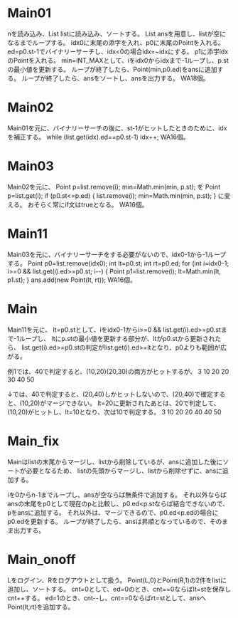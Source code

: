 # Main01
nを読み込み、List<Point> listに読み込み、ソートする。
List<Point> ansを用意し、listが空になるまでループする。
idx0に末尾の添字を入れ、p0に末尾のPointを入れる。
ed=p0.st-1でバイナリーサーチし、idx<0の場合idx=~idxにする。
p1に添字idxのPointを入れる。
min=INT\_MAXとして、iをidx0からidxまで-1ループし、p.stの最小値を更新する。
ループが終了したら、Point(min,p0.ed)をansに追加する。
ループが終了したら、ansをソートし、ansを出力する。
WA18個。

# Main02
Main01を元に、バイナリーサーチの後に、st-1がヒットしたときのために、idxを補正する。
while (list.get(idx).ed==p0.st-1) idx++;
WA16個。

# Main03
Main02を元に、
				Point p=list.remove(i);
				min=Math.min(min, p.st);
を
				Point p=list.get(i);
				if (p0.st<=p.ed) {
					list.remove(i);
					min=Math.min(min, p.st);
				}
に変える。
おそらく常にif文はtrueとなる。
WA16個。

# Main11
Main03を元に、バイナリーサーチをする必要がないので、idx0-1から-1ループする。
			Point p0=list.remove(idx0);
			int lt=p0.st;
			int rt=p0.ed;
			for (int i=idx0-1; i>=0 && list.get(i).ed>=p0.st; i--) {
				Point p1=list.remove(i);
				lt=Math.min(lt, p1.st);
			}
			ans.add(new Point(lt, rt));
WA16個。

# Main
Main11を元に、
lt=p0.stとして、iをidx0-1からi>=0 && list.get(i).ed>=p0.stまで-1ループし、
ltにp.stの最小値を更新する部分が、ltがp0.stから更新されたら、
list.get(i).ed>=p0.stの判定がlist.get(i).ed>=ltとなり、p0よりも範囲が広がる。

例1では、40で判定すると、(10,20)(20,30)の両方がヒットするが、
3
10 20
20 30
40 50

↓では、40で判定すると、(20,40)しかヒットしないので、(20,40)で確定すると、(10,20)がマージできない。
lt=20に更新されたあとは、20で判定して、(10,20)がヒットし、lt=10となり、次は10で判定する。
3
10 20
20 40
40 50

# Main\_fix
Mainはlistの末尾からマージし、listから削除しているが、ansに追加した後にソートが必要となるため、
listの先頭からマージし、listから削除せずに、ansに追加する。

iを0からn-1までループし、ansが空ならば無条件で追加する。
それ以外ならばansの末尾をp0として現在のpと比較し、p0.ed<p.stならば結合できないので、pをansに追加する。
それ以外は、マージできるので、p0.ed<p.edの場合にp0.edを更新する。
ループが終了したら、ansは昇順となっているので、そのまま出力する。

# Main\_onoff
Lをログイン、Rをログアウトとして扱う。
Point(L,0)とPoint(R,1)の2件をlistに追加し、ソートする。
cnt=0として、ed=0のとき、cnt==0ならばlt=stを保存しcnt++する。
ed=1のとき、cnt--し、cnt==0ならばrt=stとして、ansへPoint(lt,rt)を追加する。


